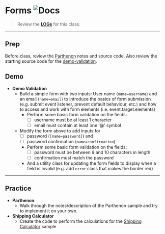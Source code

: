 # Forms ![Docs](https://img.shields.io/badge/Documentation%20Status-10--40%25%20Rough%20Outline-red?logo=Read%20the%20Docs)

> Review the [**LOGs**](./LOGs.md) for this class.

---

## Prep

Before class, review the [Parthenon](./parthenon/ReadMe.md) notes and source code. Also review the starting source code for the [demo-validation](./demo-validation/).

## Demo

- **Demo Validation**
  - Build a simple form with two inputs: User name (`name=username`) and an email (`name=email`) to introduce the basics of form submission (e.g. submit event listener, prevent default behaviour, etc.) and how to access and work with form elements (i.e. event.target.elements)
    - Perform some basic form validation on the fields:
      - [ ] username must be at least 1 character
      - [ ] email must contain at least one '@' symbol
  - Modify the form above to add inputs for
    - [ ] password (`[name=password]`) and
    - [ ] password confirmation (`name=confirmation`)
    - Perform some basic form validation on the fields:
      - [ ] password must be between 6 and 10 characters in length
      - [ ] confirmation must match the password
    - And a utility class for updating the form fields to display when a field is invalid (e.g. add `error` class that makes the border red)

----

## Practice

- **Parthenon**
  - Walk through the notes/description of the Parthenon sample and try to implement it on your own.
- **Shipping Calculator**
  - Create the code to perform the calculations for the [Shipping Calculator](./shipping-calculator/Readme.md) sample
